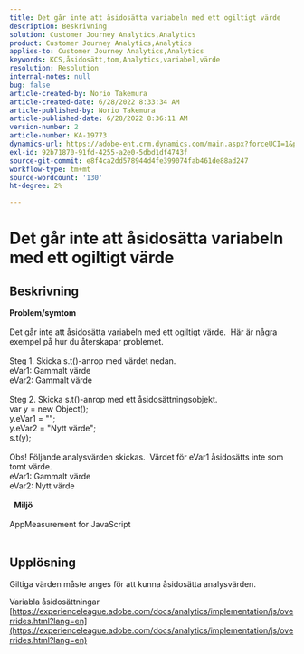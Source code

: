 ```yaml
---
title: Det går inte att åsidosätta variabeln med ett ogiltigt värde
description: Beskrivning
solution: Customer Journey Analytics,Analytics
product: Customer Journey Analytics,Analytics
applies-to: Customer Journey Analytics,Analytics
keywords: KCS,åsidosätt,tom,Analytics,variabel,värde
resolution: Resolution
internal-notes: null
bug: false
article-created-by: Norio Takemura
article-created-date: 6/28/2022 8:33:34 AM
article-published-by: Norio Takemura
article-published-date: 6/28/2022 8:36:11 AM
version-number: 2
article-number: KA-19773
dynamics-url: https://adobe-ent.crm.dynamics.com/main.aspx?forceUCI=1&pagetype=entityrecord&etn=knowledgearticle&id=620200fd-bcf6-ec11-bb3d-000d3a5b0bd2
exl-id: 92b71870-91fd-4255-a2e0-5dbd1df4743f
source-git-commit: e8f4ca2dd578944d4fe399074fab461de88ad247
workflow-type: tm+mt
source-wordcount: '130'
ht-degree: 2%

---
```


# Det går inte att åsidosätta variabeln med ett ogiltigt värde

## Beskrivning

<b>Problem/symtom</b><br><br>Det går inte att åsidosätta variabeln med ett ogiltigt värde.  Här är några exempel på hur du återskapar problemet.
<br> 
<br>Steg 1. Skicka s.t()-anrop med värdet nedan.
<br>eVar1: Gammalt värde
<br>eVar2: Gammalt värde
<br> 
<br>Steg 2. Skicka s.t()-anrop med ett åsidosättningsobjekt.
<br>var y = new Object();
<br>y.eVar1 = &quot;&quot;;
<br>y.eVar2 = &quot;Nytt värde&quot;;
<br>s.t(y);
<br> 
<br>Obs! Följande analysvärden skickas.  Värdet för eVar1 åsidosätts inte som tomt värde.
<br>eVar1: Gammalt värde
<br>eVar2: Nytt värde
<br> 
<br> 
<b>Miljö</b><br><br>AppMeasurement for JavaScript
<br> 

## Upplösning


Giltiga värden måste anges för att kunna åsidosätta analysvärden.

Variabla åsidosättningar
[https://experienceleague.adobe.com/docs/analytics/implementation/js/overrides.html?lang=en](https://experienceleague.adobe.com/docs/analytics/implementation/js/overrides.html?lang=en)
